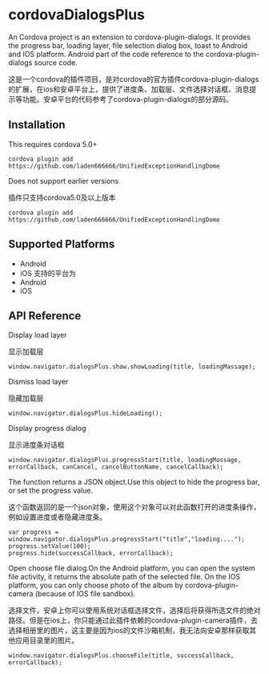 # cordovaDialogsPlus
An Cordova project is an extension to cordova-plugin-dialogs. It provides the progress bar, loading layer, file selection dialog box, toast to Android and IOS platform. Android part of the code reference to the cordova-plugin-dialogs source code.

这是一个cordova的插件项目，是对cordova的官方插件cordova-plugin-dialogs的扩展，在ios和安卓平台上，提供了进度条、加载层、文件选择对话框、消息提示等功能。安卓平台的代码参考了cordova-plugin-dialogs的部分源码。

## Installation
This requires cordova 5.0+

    cordova plugin add https://github.com/laden666666/UnifiedExceptionHandlingDome
Does not support earlier versions

插件只支持cordova5.0及以上版本

    cordova plugin add https://github.com/laden666666/UnifiedExceptionHandlingDome

## Supported Platforms
- Android
- iOS
支持的平台为
- Android
- iOS

## API Reference
  Display load layer
  
  显示加载层
  
    window.navigator.dialogsPlus.show.showLoading(title, loadingMassage);
  
  Dismiss load layer
  
  隐藏加载层
  
    window.navigator.dialogsPlus.hideLoading();

  Display progress dialog
  
  显示进度条对话框
  
    window.navigator.dialogsPlus.progressStart(title, loadingMassage, errorCallback, canCancel, cancelButtonName, cancelCallback);
  The function returns a JSON object.Use this object to hide the progress bar, or set the progress value.
  
  这个函数返回的是一个json对象，使用这个对象可以对此函数打开的进度条操作，例如设置进度或者隐藏进度条。
  
    var progress = window.navigator.dialogsPlus.progressStart("title","loading....");
    progress.setValue(100);
    progress.hide(successCallback, errorCallback);

  Open choose file dialog.On the Android platform, you can open the system file activity, it returns the absolute path of the selected file. On the IOS platform, you can only choose photo of the album by cordova-plugin-camera (because of IOS file sandbox).
  
  选择文件，安卓上你可以使用系统对话框选择文件，选择后将获得所选文件的绝对路径。但是在ios上，你只能通过此插件依赖的cordova-plugin-camera插件，去选择相册里的图片，这主要是因为ios的文件沙箱机制，我无法向安卓那样获取其他应用目录里的图片。
  
    window.navigator.dialogsPlus.chooseFile(title, successCallback, errorCallback);
    
  
  
